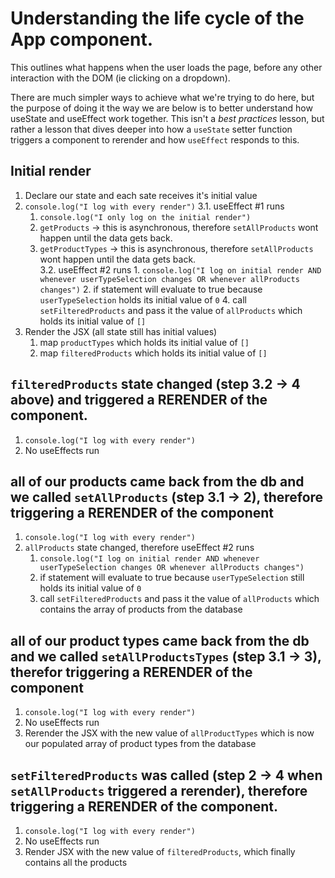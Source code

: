 # Understanding the life cycle of the App component.
This outlines what happens when the user loads the page, before any other interaction with the DOM (ie clicking on a dropdown). 

There are much simpler ways to achieve what we're trying to do here, but the purpose of doing it the way we are below is to better understand how useState and useEffect work together. This isn't a _best practices_ lesson, but rather a lesson that dives deeper into how a `useState` setter function triggers a component to rerender and how `useEffect` responds to this. 

## Initial render
  1. Declare our state and each sate receives it's initial value
  2. `console.log("I log with every render")`
  3.1. useEffect #1 runs
     1. `console.log("I only log on the initial render")`
     2. `getProducts` -> this is asynchronous, therefore `setAllProducts` wont happen until the data gets back. 
     3. `getProductTypes` -> this is asynchronous, therefore `setAllProducts` wont happen until the data gets back.  
  3.2. useEffect #2 runs
    1. `console.log("I log on initial render AND whenever userTypeSelection changes OR whenever allProducts changes")`
    2. if statement will evaluate to true because `userTypeSelection` holds its initial value of `0`
    4. call `setFilteredProducts` and pass it the value of `allProducts` which holds its initial value of `[]`
  1. Render the JSX (all state still has initial values)
     1. map `productTypes` which holds its initial value of `[]`
     2. map `filteredProducts` which holds its initial value of `[]`
   
## `filteredProducts` state changed (step 3.2 -> 4 above) and triggered a RERENDER of the component.
 1. `console.log("I log with every render")`
 2. No useEffects run

## all of our products came back from the db and we called `setAllProducts` (step 3.1 -> 2), therefore triggering a RERENDER of the component
1. `console.log("I log with every render")`
2. `allProducts` state changed, therefore useEffect #2 runs
   1. `console.log("I log on initial render AND whenever userTypeSelection changes OR whenever allProducts changes")`
   2. if statement will evaluate to true because `userTypeSelection` still holds its initial value of `0`
   4. call `setFilteredProducts` and pass it the value of `allProducts` which contains the array of products from the database

## all of our product types came back from the db and we called `setAllProductsTypes` (step 3.1 -> 3), therefor triggering a RERENDER of the component
  1. `console.log("I log with every render")`
  2. No useEffects run
  3. Rerender the JSX with the new value of `allProductTypes` which is now our populated array of product types from the database

## `setFilteredProducts` was called (step 2 -> 4 when `setAllProducts` triggered a rerender), therefore triggering a RERENDER of the component.
 1. `console.log("I log with every render")`
 1. No useEffects run
 2. Render JSX with the new value of `filteredProducts`, which finally contains all the products